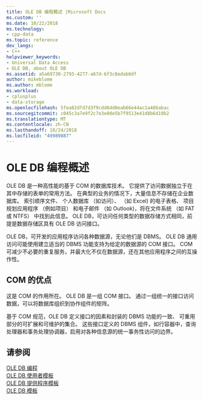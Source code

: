 ```yaml
---
title: OLE DB 编程概述 |Microsoft Docs
ms.custom: ''
ms.date: 10/22/2018
ms.technology:
- cpp-data
ms.topic: reference
dev_langs:
- C++
helpviewer_keywords:
- Universal Data Access
- OLE DB, about OLE DB
ms.assetid: a5a69730-2793-4277-a67d-6f3c8edab6df
author: mikeblome
ms.author: mblome
ms.workload:
- cplusplus
- data-storage
ms.openlocfilehash: 5fea82dfd7d3f9cdd64d0eab66e44ac1a486abac
ms.sourcegitcommit: c045c3a7e9f2c7e3e0de5b7f9513e41d8b6d19b2
ms.translationtype: MT
ms.contentlocale: zh-CN
ms.lasthandoff: 10/24/2018
ms.locfileid: "49989887"
---
```

# <a name="ole-db-programming-overview"></a>OLE DB 编程概述

OLE DB 是一种高性能的基于 COM 的数据库技术。 它提供了访问数据独立于在其中存储的表单的常用方法。 在典型的业务的情况下，大量信息不存储在企业数据库。 索引顺序文件、 个人数据库 （如访问）、 （如 Excel) 的电子表格、 项目规划应用程序 （例如项目） 和电子邮件 （如 Outlook)，将在文件系统 （如 FAT 或 NTFS） 中找到此信息。 OLE DB，可访问任何类型的数据存储方式相同，前提是数据存储区具有 OLE DB 访问接口。
  
OLE DB，可开发的应用程序访问各种数据源，无论他们是 DBMS。 OLE DB 通用访问可能使用建立适当的 DBMS 功能支持为给定的数据源的 COM 接口。 COM 可减少不必要的重复服务，并最大化不仅在数据源，还在其他应用程序之间的互操作性。  
  
## <a name="benefits-of-com"></a>COM 的优点  

这是 COM 的作用所在。 OLE DB 是一组 COM 接口。 通过一组统一的接口访问数据，可以将数据库组织到协作组件的矩阵。  
  
基于 COM 规范，OLE DB 定义接口的因素和封装的 DBMS 功能的一致、 可重用部分的可扩展和可维护的集合。 这些接口定义的 DBMS 组件，如行容器中，查询处理器和事务处理协调器，启用对各种信息源的统一事务性访问的边界。  
 
## <a name="see-also"></a>请参阅  

[OLE DB 编程](../../data/oledb/ole-db-programming.md)<br/>
[OLE DB 使用者模板](../../data/oledb/ole-db-consumer-templates-cpp.md)<br/>
[OLE DB 提供程序模板](../../data/oledb/ole-db-provider-templates-cpp.md)<br/>
[OLE DB 模板](../../data/oledb/ole-db-templates.md)
